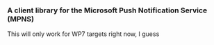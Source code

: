 ### A client library for the Microsoft Push Notification Service (MPNS)
This will only work for WP7 targets right now, I guess